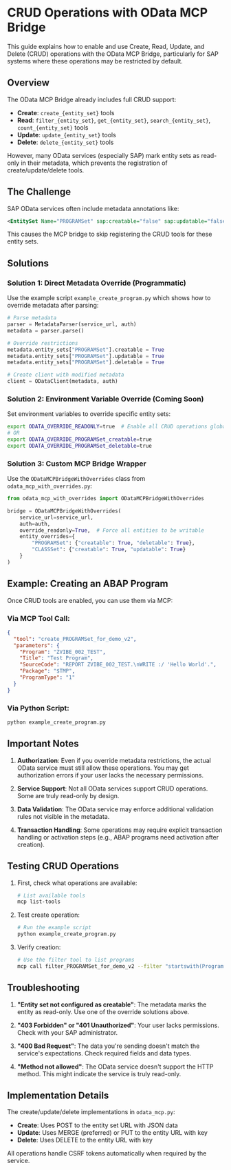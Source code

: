 # CRUD Operations with OData MCP Bridge

This guide explains how to enable and use Create, Read, Update, and Delete (CRUD) operations with the OData MCP Bridge, particularly for SAP systems where these operations may be restricted by default.

## Overview

The OData MCP Bridge already includes full CRUD support:
- **Create**: `create_{entity_set}` tools
- **Read**: `filter_{entity_set}`, `get_{entity_set}`, `search_{entity_set}`, `count_{entity_set}` tools
- **Update**: `update_{entity_set}` tools
- **Delete**: `delete_{entity_set}` tools

However, many OData services (especially SAP) mark entity sets as read-only in their metadata, which prevents the registration of create/update/delete tools.

## The Challenge

SAP OData services often include metadata annotations like:
```xml
<EntitySet Name="PROGRAMSet" sap:creatable="false" sap:updatable="false" sap:deletable="false">
```

This causes the MCP bridge to skip registering the CRUD tools for these entity sets.

## Solutions

### Solution 1: Direct Metadata Override (Programmatic)

Use the example script `example_create_program.py` which shows how to override metadata after parsing:

```python
# Parse metadata
parser = MetadataParser(service_url, auth)
metadata = parser.parse()

# Override restrictions
metadata.entity_sets["PROGRAMSet"].creatable = True
metadata.entity_sets["PROGRAMSet"].updatable = True
metadata.entity_sets["PROGRAMSet"].deletable = True

# Create client with modified metadata
client = ODataClient(metadata, auth)
```

### Solution 2: Environment Variable Override (Coming Soon)

Set environment variables to override specific entity sets:
```bash
export ODATA_OVERRIDE_READONLY=true  # Enable all CRUD operations globally
# OR
export ODATA_OVERRIDE_PROGRAMSet_creatable=true
export ODATA_OVERRIDE_PROGRAMSet_deletable=true
```

### Solution 3: Custom MCP Bridge Wrapper

Use the `ODataMCPBridgeWithOverrides` class from `odata_mcp_with_overrides.py`:

```python
from odata_mcp_with_overrides import ODataMCPBridgeWithOverrides

bridge = ODataMCPBridgeWithOverrides(
    service_url=service_url,
    auth=auth,
    override_readonly=True,  # Force all entities to be writable
    entity_overrides={
        "PROGRAMSet": {"creatable": True, "deletable": True},
        "CLASSSet": {"creatable": True, "updatable": True}
    }
)
```

## Example: Creating an ABAP Program

Once CRUD tools are enabled, you can use them via MCP:

### Via MCP Tool Call:
```json
{
  "tool": "create_PROGRAMSet_for_demo_v2",
  "parameters": {
    "Program": "ZVIBE_002_TEST",
    "Title": "Test Program",
    "SourceCode": "REPORT ZVIBE_002_TEST.\nWRITE :/ 'Hello World'.",
    "Package": "$TMP",
    "ProgramType": "1"
  }
}
```

### Via Python Script:
```bash
python example_create_program.py
```

## Important Notes

1. **Authorization**: Even if you override metadata restrictions, the actual OData service must still allow these operations. You may get authorization errors if your user lacks the necessary permissions.

2. **Service Support**: Not all OData services support CRUD operations. Some are truly read-only by design.

3. **Data Validation**: The OData service may enforce additional validation rules not visible in the metadata.

4. **Transaction Handling**: Some operations may require explicit transaction handling or activation steps (e.g., ABAP programs need activation after creation).

## Testing CRUD Operations

1. First, check what operations are available:
   ```bash
   # List available tools
   mcp list-tools
   ```

2. Test create operation:
   ```bash
   # Run the example script
   python example_create_program.py
   ```

3. Verify creation:
   ```bash
   # Use the filter tool to list programs
   mcp call filter_PROGRAMSet_for_demo_v2 --filter "startswith(Program, 'ZVIBE_')"
   ```

## Troubleshooting

1. **"Entity set not configured as creatable"**: The metadata marks the entity as read-only. Use one of the override solutions above.

2. **"403 Forbidden" or "401 Unauthorized"**: Your user lacks permissions. Check with your SAP administrator.

3. **"400 Bad Request"**: The data you're sending doesn't match the service's expectations. Check required fields and data types.

4. **"Method not allowed"**: The OData service doesn't support the HTTP method. This might indicate the service is truly read-only.

## Implementation Details

The create/update/delete implementations in `odata_mcp.py`:

- **Create**: Uses POST to the entity set URL with JSON data
- **Update**: Uses MERGE (preferred) or PUT to the entity URL with key
- **Delete**: Uses DELETE to the entity URL with key

All operations handle CSRF tokens automatically when required by the service.